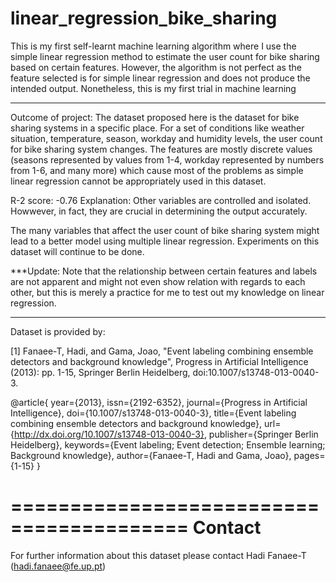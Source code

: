 # linear_regression_bike_sharing
This is my first self-learnt machine learning algorithm where I use the simple linear regression method to estimate the user count for bike sharing based on certain features. However, the algorithm is not perfect as the feature selected is for simple linear regression and does not produce the intended output. Nonetheless, this is my first trial in machine learning

**********************************************
Outcome of project:
The dataset proposed here is the dataset for bike sharing systems in a specific place. For a set of conditions like weather situation, temperature, season, workday and humidity levels, the user count for bike sharing system changes. The features are mostly discrete values (seasons represented by values from 1-4, workday represented by numbers from 1-6, and many more) which cause most of the problems as simple linear regression cannot be appropriately used in this dataset. 


R-2 score: -0.76
Explanation: Other variables are controlled and isolated. Howwever, in fact, they are crucial in determining the output accurately.

The many variables that affect the user count of bike sharing system might lead to a better model using multiple linear regression. Experiments on this dataset will continue to be done. 


***Update: Note that the relationship between certain features and labels are not apparent and might not even show relation with regards to each other, but this is merely a practice for me to test out my knowledge on linear regression.


**********************************************
Dataset is provided by:

[1] Fanaee-T, Hadi, and Gama, Joao, "Event labeling combining ensemble detectors and background knowledge", Progress in Artificial Intelligence (2013): pp. 1-15, Springer Berlin Heidelberg, doi:10.1007/s13748-013-0040-3.

@article{
	year={2013},
	issn={2192-6352},
	journal={Progress in Artificial Intelligence},
	doi={10.1007/s13748-013-0040-3},
	title={Event labeling combining ensemble detectors and background knowledge},
	url={http://dx.doi.org/10.1007/s13748-013-0040-3},
	publisher={Springer Berlin Heidelberg},
	keywords={Event labeling; Event detection; Ensemble learning; Background knowledge},
	author={Fanaee-T, Hadi and Gama, Joao},
	pages={1-15}
}

=========================================
Contact
=========================================	
For further information about this dataset please contact Hadi Fanaee-T (hadi.fanaee@fe.up.pt)
